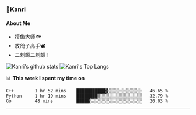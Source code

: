 ### 🌱Kanri
#### About Me
- 摸鱼大师🐟
- 放鸽子高手🕊
- 二刺螈二刺螈！

![Kanri's github stats](https://github-readme-stats.vercel.app/api?username=Yiwen-Chan&show_icons=true&theme=vue&line_height=20)
![Kanri's Top Langs](https://github-readme-stats.vercel.app/api/top-langs/?username=Yiwen-Chan&layout=compact&theme=vue&card_width=270)

📊 **This week I spent my time on**
<!--START_SECTION:waka-->
```text
C++        1 hr 52 mins    ███████████▓░░░░░░░░░░░░░   46.65 % 
Python     1 hr 19 mins    ████████▒░░░░░░░░░░░░░░░░   32.79 % 
Go         48 mins         █████░░░░░░░░░░░░░░░░░░░░   20.03 % 
```
<!--END_SECTION:waka-->

***

